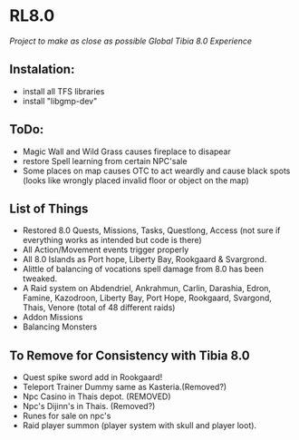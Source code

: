 # RL8.0
_Project to make as close as possible Global Tibia 8.0 Experience_

## Instalation:
- install all TFS libraries
- install "libgmp-dev"

## ToDo:
- Magic Wall and Wild Grass causes fireplace to disapear
- restore Spell learning from certain NPC'sale
- Some places on map causes OTC to act weardly and cause black spots (looks like wrongly placed invalid floor or object on the map)

## List of Things
- Restored 8.0 Quests, Missions, Tasks, Questlong, Access (not sure if everything works as intended but code is there)
- All Action/Movement events trigger properly
- All 8.0 Islands as Port hope, Liberty Bay, Rookgaard & Svargrond.
- Alittle of balancing of vocations spell damage from 8.0 has been tweaked.
- A Raid system on Abdendriel, Ankrahmun, Carlin, Darashia, Edron, Famine, Kazodroon, Liberty Bay, Port Hope, Rookgaard, Svargond, Thais, Venore (total of 48 different raids)
- Addon Missions
- Balancing Monsters

## To Remove for Consistency with Tibia 8.0
- Quest spike sword add in Rookgaard!  
- Teleport Trainer Dummy same as Kasteria.(Removed?)
- Npc Casino in Thais depot. (REMOVED)
- Npc's Dijinn's in Thais. (Removed?)
- Runes for sale on npc's
- Raid player summon (player system with skull and player loot).